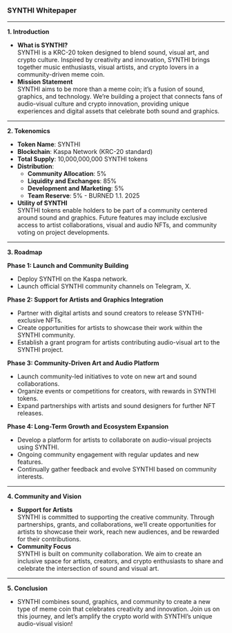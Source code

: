 ### **SYNTHI Whitepaper**

---

**1\. Introduction**

* **What is SYNTHI?**  
  SYNTHI is a KRC-20 token designed to blend sound, visual art, and crypto culture. Inspired by creativity and innovation, SYNTHI brings together music enthusiasts, visual artists, and crypto lovers in a community-driven meme coin.  
* **Mission Statement**  
  SYNTHI aims to be more than a meme coin; it’s a fusion of sound, graphics, and technology. We’re building a project that connects fans of audio-visual culture and crypto innovation, providing unique experiences and digital assets that celebrate both sound and graphics.

---

**2\. Tokenomics**

* **Token Name**: SYNTHI  
* **Blockchain**: Kaspa Network (KRC-20 standard)  
* **Total Supply**: 10,000,000,000 SYNTHI tokens  
* **Distribution**:  
  * **Community Allocation**: 5%  
  * **Liquidity and Exchanges**: 85%  
  * **Development and Marketing**: 5%  
  * **Team Reserve**: 5% - BURNED 1.1. 2025
* **Utility of SYNTHI**  
  SYNTHI tokens enable holders to be part of a community centered around sound and graphics. Future features may include exclusive access to artist collaborations, visual and audio NFTs, and community voting on project developments.

---

**3\. Roadmap**

**Phase 1: Launch and Community Building**

* Deploy SYNTHI on the Kaspa network.  
* Launch official SYNTHI community channels on Telegram, X.

**Phase 2: Support for Artists and Graphics Integration**

* Partner with digital artists and sound creators to release SYNTHI-exclusive NFTs.  
* Create opportunities for artists to showcase their work within the SYNTHI community.  
* Establish a grant program for artists contributing audio-visual art to the SYNTHI project.

**Phase 3: Community-Driven Art and Audio Platform**

* Launch community-led initiatives to vote on new art and sound collaborations.  
* Organize events or competitions for creators, with rewards in SYNTHI tokens.  
* Expand partnerships with artists and sound designers for further NFT releases.

**Phase 4: Long-Term Growth and Ecosystem Expansion**

* Develop a platform for artists to collaborate on audio-visual projects using SYNTHI.  
* Ongoing community engagement with regular updates and new features.  
* Continually gather feedback and evolve SYNTHI based on community interests.

---

**4\. Community and Vision**

* **Support for Artists**  
  SYNTHI is committed to supporting the creative community. Through partnerships, grants, and collaborations, we’ll create opportunities for artists to showcase their work, reach new audiences, and be rewarded for their contributions.  
* **Community Focus**  
  SYNTHI is built on community collaboration. We aim to create an inclusive space for artists, creators, and crypto enthusiasts to share and celebrate the intersection of sound and visual art.

---

**5\. Conclusion**

* SYNTHI combines sound, graphics, and community to create a new type of meme coin that celebrates creativity and innovation. Join us on this journey, and let’s amplify the crypto world with SYNTHI’s unique audio-visual vision\!

